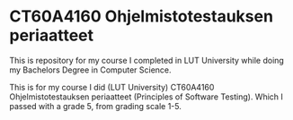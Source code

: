# CT60A4160 Ohjelmistotestauksen periaatteet

This is repository for my course I completed in LUT University while doing my Bachelors Degree in Computer Science.

This is for my course I did (LUT University) CT60A4160 Ohjelmistotestauksen periaatteet (Principles of Software Testing). Which I passed with a grade 5, from grading scale 1-5.
